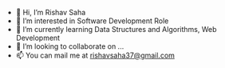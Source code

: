 - 👋 Hi, I’m Rishav Saha
- 👀 I’m interested in Software Development Role
- 🌱 I’m currently learning Data Structures and Algorithms, Web Development
- 💞️ I’m looking to collaborate on ...
- 📫 You can mail me at rishavsaha37@gmail.com

<!---
rishav910/rishav910 is a ✨ special ✨ repository because its `README.md` (this file) appears on your GitHub profile.
You can click the Preview link to take a look at your changes.
--->
